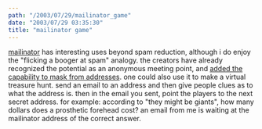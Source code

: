 ```yaml
---
path: "/2003/07/29/mailinator_game" 
date: "2003/07/29 03:35:30" 
title: "mailinator game" 
---
```

<p><a href="http://www.mailinator.com/">mailinator</a> has interesting uses beyond spam reduction, although i do enjoy the "flicking a booger at spam" analogy. the creators have already recognized the potential as an anonymous meeting point, and <a href="http://www.vfid.com/modules/newbb/viewtopic.php?topic_id=2&amp;forum=2&amp;jump=1">added the capability to mask from addresses</a>. one could also use it to make a virtual treasure hunt. send an email to an address and then give people clues as to what the address is. then in the email you sent, point the players to the next secret address. for example: according to "they might be giants", how many dollars does a prosthetic forehead cost? an email from me is waiting at the mailinator address of the correct answer.</p>
